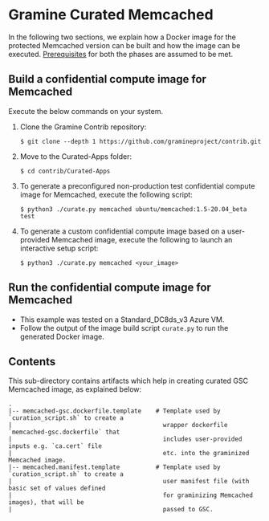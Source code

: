 # Gramine Curated Memcached

In the following two sections, we explain how a Docker image for the protected Memcached version
can be built and how the image can be executed.
[Prerequisites](https://github.com/gramineproject/contrib/tree/master/Curated-Apps/README.md) for
both the phases are assumed to be met.

## Build a confidential compute image for Memcached

Execute the below commands on your system.

1. Clone the Gramine Contrib repository:

       $ git clone --depth 1 https://github.com/gramineproject/contrib.git

2. Move to the Curated-Apps folder:

       $ cd contrib/Curated-Apps

3. To generate a preconfigured non-production test confidential compute image for Memcached,
   execute the following script:

       $ python3 ./curate.py memcached ubuntu/memcached:1.5-20.04_beta test

4. To generate a custom confidential compute image based on a user-provided Memcached image,
   execute the following to launch an interactive setup script:

       $ python3 ./curate.py memcached <your_image>

## Run the confidential compute image for Memcached

- This example was tested on a Standard_DC8ds_v3 Azure VM.
- Follow the output of the image build script `curate.py` to run the generated Docker image.

## Contents

This sub-directory contains artifacts which help in creating curated GSC Memcached image, as
explained below:

    .
    |-- memcached-gsc.dockerfile.template    # Template used by `curation_script.sh` to create a
    |                                          wrapper dockerfile `memcached-gsc.dockerfile` that
    |                                          includes user-provided inputs e.g. `ca.cert` file
    |                                          etc. into the graminized Memcached image.
    |-- memcached.manifest.template          # Template used by `curation_script.sh` to create a
    |                                          user manifest file (with basic set of values defined
    |                                          for graminizing Memcached images), that will be
    |                                          passed to GSC.
